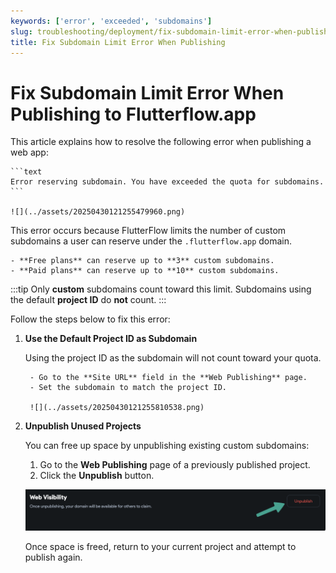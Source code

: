 ```yaml
---
keywords: ['error', 'exceeded', 'subdomains']
slug: troubleshooting/deployment/fix-subdomain-limit-error-when-publishing
title: Fix Subdomain Limit Error When Publishing
---
```


# Fix Subdomain Limit Error When Publishing to Flutterflow.app

This article explains how to resolve the following error when publishing a web app:

    ```text
    Error reserving subdomain. You have exceeded the quota for subdomains.
    ```

    ![](../assets/20250430121255479960.png)

This error occurs because FlutterFlow limits the number of custom subdomains a user can reserve under the `.flutterflow.app` domain.

    - **Free plans** can reserve up to **3** custom subdomains.
    - **Paid plans** can reserve up to **10** custom subdomains.

:::tip
Only **custom** subdomains count toward this limit. Subdomains using the default **project ID** do **not** count.
:::

Follow the steps below to fix this error:

1. **Use the Default Project ID as Subdomain**

    Using the project ID as the subdomain will not count toward your quota.

        - Go to the **Site URL** field in the **Web Publishing** page.
        - Set the subdomain to match the project ID.

        ![](../assets/20250430121255810538.png)

2. **Unpublish Unused Projects**

    You can free up space by unpublishing existing custom subdomains:

    1. Go to the **Web Publishing** page of a previously published project.
    2. Click the **Unpublish** button.

    ![](../assets/20250430121256121119.png)

    Once space is freed, return to your current project and attempt to publish again.